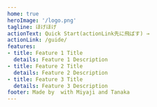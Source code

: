 ```yaml
---
home: true
heroImage: '/logo.png'
tagline: ほげほげ
actionText: Quick Start(actionLink先に飛ばす) →
actionLink: /guide/
features:
- title: Feature 1 Title
  details: Feature 1 Description
- title: Feature 2 Title
  details: Feature 2 Description
- title: Feature 3 Title
  details: Feature 3 Description
footer: Made by  with Miyaji and Tanaka
---
```

